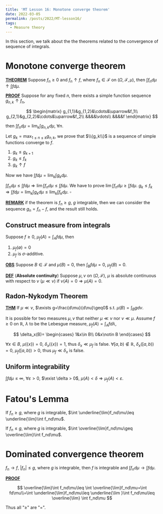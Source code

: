 ```yaml
---
title: 'MT Lesson 16: Monotone converge theorem'
date: 2022-03-05
permalink: /posts/2022/MT-lesson16/
tags:
  - Measure theory
---
```


In this section, we talk about the the theorems related to the convergence of sequence of integrals.

# Monotone converge theorem

**<u>THEOREM</u>** Suppose $f_n\geq 0$ and $f_n\uparrow f$, where $f_n\in \mathcal{F}$ on $(\Omega,\mathcal{F},\mu)$, then $\int f_nd\mu\uparrow \int f d\mu$.

**<u>PROOF</u>** Suppose for any fixed $n$, there exists a simple function sequence $g_{n,k}\uparrow f_n$,  


$$
\begin{matrix}
g_{1,1}&g_{1,2}&\cdots&\uparrow&f_1\\
g_{2,1}&g_{2,2}&\cdots&\uparrow&f_2\\
&&&&\vdots\\
&&&&f
\end{matrix}
$$


then $\int f_nd\mu = \lim_k \int g_{n,k}d\mu$, $\forall n$. 

Let $g_k=\max_{1\leq n\leq k}g_{n,k}$, we prove that $\\{g_k\\}$ is a sequence of simple functions converge to $f$. 

1.  $g_k\leq g_{k+1}$
2. $g_k\leq f_k$
3. $g_k\uparrow f$

Now we have $\int fd\mu = \lim_k \int g_kd\mu$.

$\int f_nd\mu\leq \int fd\mu \Longrightarrow \lim\int f_nd\mu\leq \int fd\mu$. We have to prove $\lim\int f_nd\mu\geq \int fd\mu$. $g_k\leq f_k\Longrightarrow \int f d\mu = \lim_k \int g_kd\mu \leq \lim_k \int f_kd\mu$. $\square$

**<u>REMARK</u>** if the theorem is $f_n\geq g$, $g$ integrable, then we can consider the sequence $g_n=f_n-f$, and the result still holds.

## Construct measure from integrals 

Suppose $f\geq 0$, $\mu_f(A)=\int_Afd\mu$, then

1. $\mu_f(\emptyset)=0$
2. $\mu_f$ is $\sigma$-additive.

**<u>OBS</u>** Suppose $B\in \mathcal{F}$ and $\mu(B)=0$, then $\int_B fd\mu=0$, $\mu_f(B)=0$.

**<u>DEF</u>** (**Absolute continuity**) Suppose $\mu, \nu$ on $(\Omega, \mathcal{F})$, $\mu$ is absolute continuous with respect to $\nu$ ($\mu\ll \nu$) if $\nu(A)=0\Longrightarrow \mu(A)=0$.

## Radon-Nykodym Theorem

**<u>THM</u>** If $\mu \ll \nu$, $\exists g=\frac{d\mu}{d\nu}\geq0$ s.t. $\mu(B)=\int_Bgd\nu$.

It is possible for two measures $\mu, \nu$ that neither $\mu\ll \nu$ nor $\nu \ll \mu$. Assume $f\geq 0$ on $\mathbb{R}$, $\lambda$ to be the Lebesgue measure, $\mu_f(A)=\int_Afd\lambda$, 


$$
\delta_x(B)=
\begin{cases}
1&x\in B\\
0&x\notin B
\end{cases}
$$

$\forall x \in B$, $\mu(\left\{x\right\})=0$, $\delta_x(\left\{x\right\})=1$, thus $\delta_x\ll \mu_f$ is false. $\forall [a,b)\notin \mathbb{R}$, $\delta_x([a,b))=0$, $\mu_f([a,b))>0$, thus  $\mu_f \ll \delta_x$ is false.

## Uniform integrability

$\int fd\mu\leq \infty$, $\forall \varepsilon>0$, $\exist \delta > 0$, $\mu(A)<\delta\Longrightarrow \mu_f(A)<\varepsilon$.

# Fatou's Lemma

If $f_n\geq g$, where $g$ is integrable, $\int \underline{\lim}f_nd\mu\leq \underline{\lim}\int f_nd\mu$.

If $f_n\leq g$, where $g$ is integrable, $\int \overline{\lim}f_nd\mu\geq \overline{\lim}\int f_nd\mu$.

# Dominated convergence theorem

$f_n\to f$, $|f_n|\leq g$, where $g$ is integrable, then $f$ is integrable and $\int f_nd\mu \to \int fd\mu$.

**<u>PROOF</u>** 


$$
\overline{\lim}\int f_nd\mu\leq \int \overline{\lim}f_nd\mu=\int fd\mu\\=\int \underline{\lim}f_nd\mu\leq \underline{\lim }\int f_nd\mu\leq \overline{\lim} \int f_nd\mu
$$


Thus all "$\geq$" are "$=$".